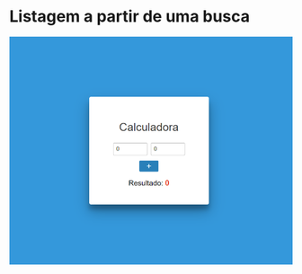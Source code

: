 # Listagem a partir de uma busca

<p align="center">
  <img src="../assets/calculadora.png" alt="Lista de Livros" style="margin: 0 auto;">
</p>
